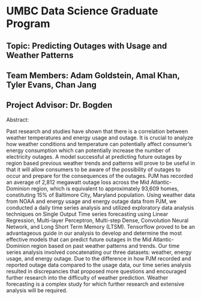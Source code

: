 # UMBC Data Science Graduate Program 
## Topic: Predicting Outages with Usage and Weather Patterns
## Team Members: Adam Goldstein, Amal Khan, Tyler Evans, Chan Jang
## Project Advisor: Dr. Bogden

Abstract:

Past research and studies have shown that there is a correlation between weather temperatures and energy usage and outage. It is crucial to analyze how weather conditions and temperature can potentially affect consumer’s energy consumption which can potentially increase the number of electricity outages. A model successful at predicting future outages by region based previous weather trends and patterns will prove to be useful in that it will allow consumers to be aware of the possibility of outages to occur and prepare for the consequences of the outages. PJM  has recorded an average of  2,812 megawatt outage loss across the Mid Atlantic- Dominion region, which is equivalent to approximately 93,609 homes, constituting 15% of Baltimore City, Maryland population. Using weather data from NOAA and energy usage and energy outage data from PJM, we conducted a daily time series analysis and utilized exploratory data analysis techniques on Single Output Time series forecasting using Linear Regression, Multi-layer Perceptron, Multi-step Dense, Convolution Neural Network, and Long Short Term Memory (LTSM). Tensorflow proved to be an advantageous guide in our analysis to develop and determine the most effective models that can predict future outages in the Mid Atlantic- Dominion region based on past weather patterns and trends. Our time series analysis involved concatenating our three datasets: weather, energy usage, and energy outage. Due to the difference in how PJM recorded and reported outage data compared to the usage data, our time series analysis resulted in discrepancies that proposed more questions and encouraged further research into the difficulty of weather prediction. Weather forecasting is a complex study for which further research and extensive analysis will be required.
